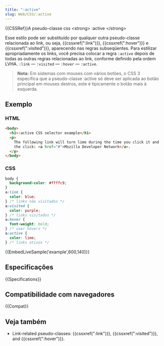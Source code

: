 ```yaml
---
title: ":active"
slug: Web/CSS/:active
---
```


{{CSSRef}}A pseudo-classe css \<strong> :active \</strong>

Esse estilo pode ser substituído por qualquer outra pseudo-classe relacionada ao link, ou seja, {{cssxref(":link")}}, {{cssxref(":hover")}} e {{cssxref(":visited")}}, aparecendo nas regras subseqüentes. Para estilizar apropriadamente os links, você precisa colocar a regra `:active` depois de todas as outras regras relacionadas ao link, conforme definido pela ordem LVHA. `:link` — `:visited` — `:hover` — `:active`.

> **Nota:** Em sistemas com mouses com vários botões, o CSS 3 especifica que a pseudo-classe :active só deve ser aplicada ao botão principal em mouses destros, este é tipicamente o botão mais à esquerda.

## Exemplo

### HTML

```html
<body>
  <h1>:active CSS selector example</h1>
  <p>
    The following link will turn lime during the time you click it and release
    the click: <a href="#">Mozilla Developer Network</a>.
  </p>
</body>
```

### CSS

```css
body {
  background-color: #ffffc9;
}
a:link {
  color: blue;
} /* links não visitados */
a:visited {
  color: purple;
} /* links visitados */
a:hover {
  font-weight: bold;
} /* user hovers */
a:active {
  color: lime;
} /* links ativos */
```

{{EmbedLiveSample('example',600,140)}}

## Especificações

{{Specifications}}

## Compatibilidade com navegadores

{{Compat}}

## Veja também

- Link-related pseudo-classes: {{cssxref(":link")}}, {{cssxref(":visited")}}, and {{cssxref(":hover")}}.
